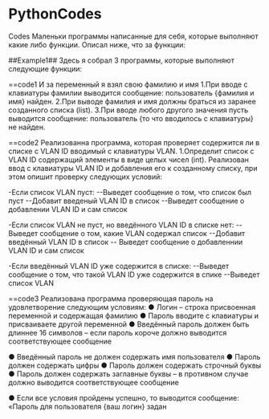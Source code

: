 # PythonCodes
Codes 
Маленьки программы написанные для себя, которые выполняют какие либо функции. Описал ниже, что за функции:

##Example1##
Здесь я собрал 3 программы, которые выполняют следующие функции:


==code1
И за переменный я взял свою фамилию и имя
1.При вводе с клавиатуры фамилии выводится сообщение: пользователь {фамилия и имя} найден.
2.При выводе фамилия и имя должны браться из заранее созданного списка (list).
3.При вводе любого другого значения пусть выводится сообщение: пользователь {то что вводилось с клавиатуры} не найден.

==code2
Реализованна программа, которая проверяет содержится ли в списке с VLAN ID вводимый с клавиатуры VLAN.
1.Определит список с VLAN ID содержащий элементы в виде целых чисел (int).
Реализован ввод с клавиатуры VLAN ID и добавления его к созданному списку, при этом опишит проверку следующих условий:

-Если список VLAN пуст:
--Выведет сообщение о том, что список был пуст
--Добавит введеный VLAN ID в список
--Выведет сообщение о добавлении VLAN ID и сам список

-Если список VLAN не пуст, но введённого VLAN ID в списке нет:
--Выведет сообщение о том, какие VLAN содержал список
--Добавит введённый VLAN ID в список
-- Выведет сообщение о добавленнии VLAN ID и сам список

-Если введённый VLAN ID уже содержится в списке:
--Выведет сообщение о том, что такой VLAN ID уже содержится в спике
--Выведет список VLAN

==code3
Реализована программа проверяющая пароль на удовлетворение следующим условиям:
● Логин – строка присвоенная переменной и содержащая фамилию
● Пароль вводите с клавиатуры и присваиваете другой переменной
● Введённый пароль должен быть длиннее 16 символов
     – если пароль короче должно выводится соответствующее сообщение
     
● Введённый пароль не должен содержать имя пользователя
● Пароль должен содержать цифры
● Пароль должен содержать строчный буквы
● Пароль должен содержать заглавные буквы
     – в противном случае должно выводится соответствующее сообщение

● Если все условия пройдены успешно, то выводится сообщение:
«Пароль для пользователя {ваш логин} задан
